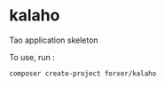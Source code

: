 kalaho
======

Tao application skeleton

To use, run :

```
composer create-project forxer/kalaho
```

